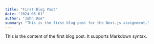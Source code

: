 ```yaml
---
title: "First Blog Post"
date: "2024-05-01"
author: "John Doe"
summary: "This is the first blog post for the Next.js assignment."
---
```


This is the content of the first blog post. It supports Markdown syntax.
